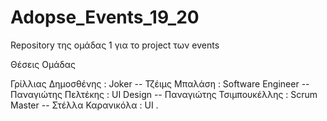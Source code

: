 # Adopse_Events_19_20
Repository της ομάδας 1 για το project των events

Θέσεις Ομάδας

Γρίλλιας Δημοσθένης : Joker --
Τζέιμς Μπαλάση : Software Engineer --
Παναγιώτης Πελτέκης : UI Design --
Παναγιώτης Τσιμπουκέλλης : Scrum Master --
Στέλλα Καρανικόλα : UI .
